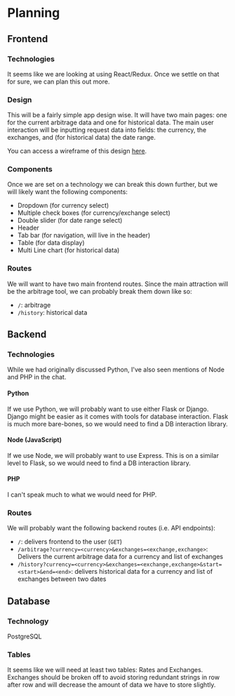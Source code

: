 # Planning
## Frontend
### Technologies
It seems like we are looking at using React/Redux. Once we settle on that for sure, we can plan this out more.

### Design
This will be a fairly simple app design wise. It will have two main pages: one for the current arbitrage data and one for historical data. The main user interaction will be inputting request data into fields: the currency, the exchanges, and (for historical data) the date range.

You can access a wireframe of this design [here](https://lucid.app/lucidchart/08705157-421c-45b3-8788-79ed5dcb74e7/edit?invitationId=inv_13491946-1028-4370-aa29-3c144bbea015).

### Components

Once we are set on a technology we can break this down further, but we will likely want the following components:
- Dropdown (for currency select)
- Multiple check boxes (for currency/exchange select)
- Double slider (for date range select)
- Header
- Tab bar (for navigation, will live in the header)
- Table (for data display)
- Multi Line chart (for historical data)

### Routes
We will want to have two main frontend routes. Since the main attraction will be the arbitrage tool, we can probably break them down like so:
- `/`: arbitrage
- `/history`: historical data

## Backend
### Technologies
While we had originally discussed Python, I've also seen mentions of Node and PHP in the chat.

#### Python
If we use Python, we will probably want to use either Flask or Django. Django might be easier as it comes with tools for database interaction. Flask is much more bare-bones, so we would need to find a DB interaction library.

#### Node (JavaScript)
If we use Node, we will probably want to use Express. This is on a similar level to Flask, so we would need to find a DB interaction library.

#### PHP
I can't speak much to what we would need for PHP.

### Routes
We will probably want the following backend routes (i.e. API endpoints):
- `/`: delivers frontend to the user (`GET`)
- `/arbitrage?currency=<currency>&exchanges=<exchange,exchange>`: Delivers the current arbitrage data for a currency and list of exchanges
- `/history?currency=<currency>&exchanges=<exchange,exchange>&start=<start>&end=<end>`: delivers historical data for a currency and list of exchanges between two dates

## Database
### Technology
PostgreSQL

### Tables
It seems like we will need at least two tables: Rates and Exchanges. Exchanges should be broken off to avoid storing redundant strings in row after row and will decrease the amount of data we have to store slightly.